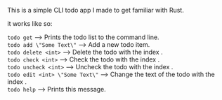 This is a simple CLI todo app I made to get familiar with Rust.

it works like so:

`todo get` --> Prints the todo list to the command line.  
`todo add \"Some Text\"` --> Add a new todo item.  
`todo delete <int>` --> Delete the todo with the index <int>.  
`todo check <int>` --> Check the todo with the index <int>.  
`todo uncheck <int>` --> Uncheck the todo with the index <int>.  
`todo edit <int> \"Some Text\"` --> Change the text of the todo with the index <int>.  
`todo help` --> Prints this message.  
